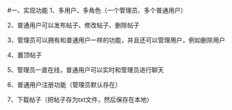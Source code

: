 #一、实现功能
1、多用户、多角色（一个管理员、多个普通用户）

2、普通用户可以发布帖子、修改帖子、删除帖子

3、管理员可以拥有和普通用户一样的功能，并且还可以管理用户，例如删除用户

4、置顶帖子

5、管理员一直在线，普通用户可以实时和管理员进行聊天

6、普通用户注册功能（管理员默认存在）

7、下载帖子（把帖子存为txt文件，然后保存在本地）